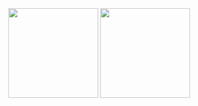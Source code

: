 <div>
  <img height="180" align="center" src="https://github-readme-stats.vercel.app/api?username=simpler1ick&count_private=true&show_icons=true&theme=onedark" />
  
  <img height="180" align="center" src="https://github-readme-stats.vercel.app/api/top-langs/?username=simpler1ick&count_private=true&show_icons=true&theme=onedark&hide=java&layout=compact" />
</div>

